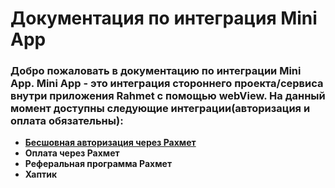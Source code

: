 # Документация по интеграция Mini App 

### Добро пожаловать в документацию по интеграции Mini App. Mini App - это интеграция стороннего проекта/сервиса внутри приложения Rahmet с помощью webView. На данный момент доступны следующие интеграции(авторизация и оплата обязательны): 

- [**Бесшовная авторизация через Рахмет**](https://github.com/ulan61/docs/blob/master/docs/mini%20app%20auth.md)
- **Оплата через Рахмет**
- **Реферальная программа Рахмет**
- **Хаптик**
